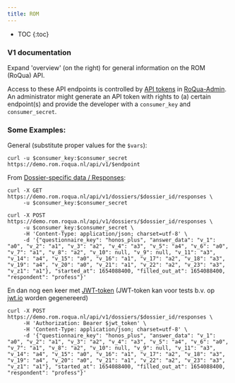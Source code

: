 ```yaml
---
title: ROM
---
```


* TOC
{:toc}


### V1 documentation

Expand 'overview' (on the right) for general information on the ROM (RoQua) API.

Access to these API endpoints is controlled by [API tokens](../../rom_manual/admin/integration/api_tokens) in [RoQua-Admin](https://rom.roqua.nl/manage). An administrator might generate an API token with rights to (a) certain endpoint(s) and provide the developer with a `consumer_key` and `consumer_secret`.



### Some Examples:

General (substitute proper values for the `$vars`):
```
curl -u $consumer_key:$consumer_secret https://demo.rom.roqua.nl/api/v1/$endpoint
```


From [Dossier-specific data / Responses](dossier/responses/):
```
curl -X GET  https://demo.rom.roqua.nl/api/v1/dossiers/$dossier_id/responses \
     -u $consumer_key:$consumer_secret
```
```
curl -X POST https://demo.rom.roqua.nl/api/v1/dossiers/$dossier_id/responses \
     -u $consumer_key:$consumer_secret \
     -H 'Content-Type: application/json; charset=utf-8' \
     -d '{"questionnaire_key": "honos_plus", "answer_data": "v_1": "a0", "v_2": "a1", "v_3": "a2", "v_4": "a3", "v_5": "a4", "v_6": "a0", "v_7": "a1", "v_8": "a2", "v_10": null, "v_9": null, "v_11": "a3", "v_14": "a4", "v_15": "a0", "v_16": "a1", "v_17": "a2", "v_18": "a3", "v_19": "a4", "v_20": "a0", "v_21": "a1", "v_22": "a2", "v_23": "a3", "v_z1": "a1"}, "started_at": 1654088400, "filled_out_at": 1654088400, "respondent": "profess"}'
```
En dan nog een keer met [JWT-token](overview/authentication/#api-jwt-tokens) (JWT-token kan voor tests b.v. op [jwt.io](https://jwt.io) worden gegenereerd)
```
curl -X POST https://demo.rom.roqua.nl/api/v1/dossiers/$dossier_id/responses \
     -H 'Authorization: Bearer $jwt_token' \
     -H 'Content-Type: application/json; charset=utf-8' \
     -d '{"questionnaire_key": "honos_plus", "answer_data": "v_1": "a0", "v_2": "a1", "v_3": "a2", "v_4": "a3", "v_5": "a4", "v_6": "a0", "v_7": "a1", "v_8": "a2", "v_10": null, "v_9": null, "v_11": "a3", "v_14": "a4", "v_15": "a0", "v_16": "a1", "v_17": "a2", "v_18": "a3", "v_19": "a4", "v_20": "a0", "v_21": "a1", "v_22": "a2", "v_23": "a3", "v_z1": "a1"}, "started_at": 1654088400, "filled_out_at": 1654088400, "respondent": "profess"}'
```